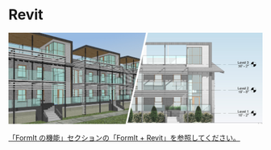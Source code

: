 # Revit

![](<../.gitbook/assets/image (53).png>)

[「FormIt の機能」セクションの「FormIt + Revit」を参照してください。](../formit-capabilities/formit-+-revit.md)
